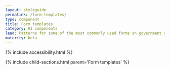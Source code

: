 ```yaml
---
layout: styleguide
permalink: /form-templates/
type: component
title: Form templates
category: UI components
lead: Patterns for some of the most commonly used forms on government websites
maturity: beta
---
```


{% include accessibility.html %}

{% include child-sections.html parent='Form templates' %}
